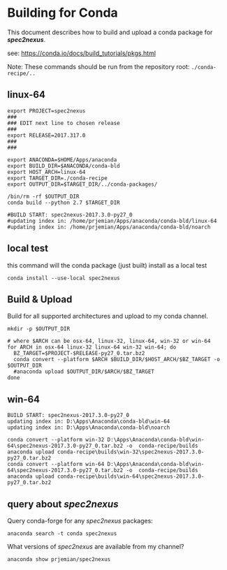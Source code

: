 # Building for Conda

This document describes how to build and upload a 
conda package for ***spec2nexus***.

see: https://conda.io/docs/build_tutorials/pkgs.html

Note:  These commands should be run from the repository root: `./conda-recipe/..`

## linux-64
    
    export PROJECT=spec2nexus
    ###
    ### EDIT next line to chosen release
    ###
    export RELEASE=2017.317.0
    ###
    ###

    export ANACONDA=$HOME/Apps/anaconda
    export BUILD_DIR=$ANACONDA/conda-bld
    export HOST_ARCH=linux-64
    export TARGET_DIR=./conda-recipe
    export OUTPUT_DIR=$TARGET_DIR/../conda-packages/
    
    /bin/rm -rf $OUTPUT_DIR
    conda build --python 2.7 $TARGET_DIR
    
    #BUILD START: spec2nexus-2017.3.0-py27_0
    #updating index in: /home/prjemian/Apps/anaconda/conda-bld/linux-64
    #updating index in: /home/prjemian/Apps/anaconda/conda-bld/noarch


## local test

this command will the conda package (just built) install as a local test

    conda install --use-local spec2nexus

## Build & Upload

Build for all supported architectures
and upload to my conda channel.

    mkdir -p $OUTPUT_DIR

    # where $ARCH can be osx-64, linux-32, linux-64, win-32 or win-64
    for ARCH in osx-64 linux-32 linux-64 win-32 win-64; do
      BZ_TARGET=$PROJECT-$RELEASE-py27_0.tar.bz2
      conda convert --platform $ARCH $BUILD_DIR/$HOST_ARCH/$BZ_TARGET -o $OUTPUT_DIR
      #anaconda upload $OUTPUT_DIR/$ARCH/$BZ_TARGET
    done


## win-64

    BUILD START: spec2nexus-2017.3.0-py27_0
    updating index in: D:\Apps\Anaconda\conda-bld\win-64
    updating index in: D:\Apps\Anaconda\conda-bld\noarch

    conda convert --platform win-32 D:\Apps\Anaconda\conda-bld\win-64\spec2nexus-2017.3.0-py27_0.tar.bz2 -o  conda-recipe/builds
    anaconda upload conda-recipe\builds\win-32\spec2nexus-2017.3.0-py27_0.tar.bz2
    conda convert --platform win-64 D:\Apps\Anaconda\conda-bld\win-64\spec2nexus-2017.3.0-py27_0.tar.bz2 -o  conda-recipe/builds
    anaconda upload conda-recipe\builds\win-64\spec2nexus-2017.3.0-py27_0.tar.bz2

## query about ***spec2nexus***

Query conda-forge for any *spec2nexus* packages:

    anaconda search -t conda spec2nexus

What versions of *spec2nexus* are available from my channel?

    anaconda show prjemian/spec2nexus
